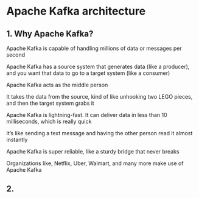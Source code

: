 # Apache Kafka architecture

## 1. Why Apache Kafka?

Apache Kafka is capable of handling millions of data or messages per second

Apache Kafka has a source system that generates data (like a producer), and you want that data to go to a target system (like a consumer)

Apache Kafka acts as the middle person

It takes the data from the source, kind of like unhooking two LEGO pieces, and then the target system grabs it 

Apache Kafka is lightning-fast. It can deliver data in less than 10 milliseconds, which is really quick

It’s like sending a text message and having the other person read it almost instantly 

Apache Kafka is super reliable, like a sturdy bridge that never breaks 

Organizations like, Netflix, Uber, Walmart, and many more make use of Apache Kafka

## 2. 
